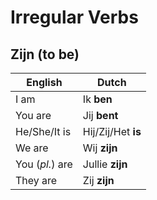 # Irregular Verbs

## Zijn (to be)

| English | Dutch |
| ------- | ----- |
| I am | Ik **ben** |
| You are | Jij **bent** |
| He/She/It is | Hij/Zij/Het **is** |
| We are | Wij **zijn** |
| You (*pl.*) are | Jullie **zijn** |
| They are | Zij **zijn** |
